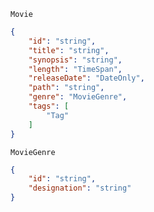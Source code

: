 
`Movie`
``` json
{
    "id": "string",
    "title": "string",
    "synopsis": "string",
    "length": "TimeSpan",
    "releaseDate": "DateOnly",
    "path": "string",
    "genre": "MovieGenre",
    "tags": [
        "Tag"
    ]
}
```

`MovieGenre`
``` json
{
    "id": "string",
    "designation": "string"
}
```

